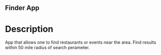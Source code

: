 ## Finder App

# Description 
App that allows one to find restaurants or events near the area. Find results within 50 mile radius of search perameter.
